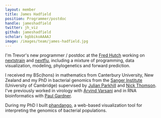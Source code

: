 ```yaml
---
layout: member
title: James Hadfield
position: Programmer/postdoc
handle: jameshadfield
twitter: jh_viz
github: jameshadfield
scholar: bgbbikoAAAAJ
image: /images/team/james-hadfield.jpg
---
```


I'm Trevor's new programmer / postdoc at the [Fred Hutch](http://www.fredhutch.org/) working on [nextstrain](http://nextstrain.org) and [nextflu](http://nextflu.org), including a mixture of programming, data visualization, modeling, phylogenetics and forward prediction.

I received my BSc(hons) in mathematics from Canterbury University, New Zealand and my PhD in bacterial genomics from the [Sanger Institute](http://www.sanger.ac.uk/) (University of Cambridge) supervised by [Julian Parkhill](http://www.sanger.ac.uk/people/directory/parkhill-julian) and [Nick Thomson](http://www.sanger.ac.uk/people/directory/thomson-nicholas-robert). I've previously worked in virology with [Arvind Varsani](https://biodesign.asu.edu/arvind-varsani) and in RNA bioinformatics with [Paul Gardner](http://www.biol.canterbury.ac.nz/people/gardner.shtml).

During my PhD I built [phandango](https://github.com/jameshadfield/phandango), a web-based visualization tool for interpreting the genomics of bacterial populations.

